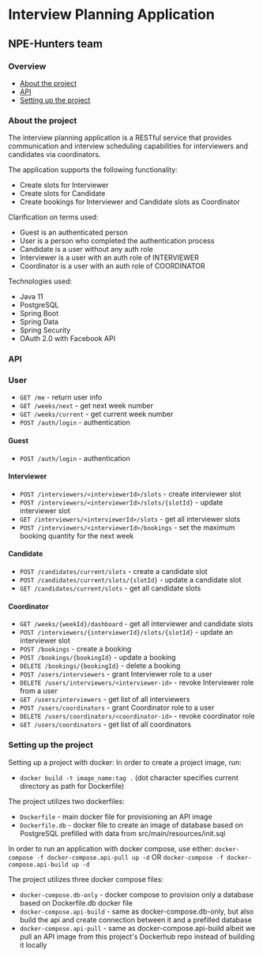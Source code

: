 # Interview Planning Application
## NPE-Hunters team

### Overview
* [About the project](#about-the-project)
* [API](#api)
* [Setting up the project](#setting-up-the-project)

### About the project

The interview planning application is a RESTful service that provides communication and interview scheduling capabilities for interviewers and candidates via coordinators.

The application supports the following functionality:
- Create slots for Interviewer
- Create slots for Candidate
- Create bookings for Interviewer and Candidate slots as Coordinator

Clarification on terms used:
- Guest is an authenticated person
- User is a person who completed the authentication process
- Candidate is a user without any auth role
- Interviewer is a user with an auth role of INTERVIEWER
- Coordinator is a user with an auth role of COORDINATOR

Technologies used:
* Java 11
* PostgreSQL
* Spring Boot
* Spring Data
* Spring Security
* OAuth 2.0 with Facebook API

### API
### User
- `GET /me` - return user info
- `GET /weeks/next` - get next week number
- `GET /weeks/current` - get current week number
- `POST /auth/login` - authentication

#### Guest
- `POST /auth/login` - authentication

#### Interviewer
- `POST /interviewers/<interviewerId>/slots` - create interviewer slot
- `POST /interviewers/<interviewerId>/slots/{slotId}` - update interviewer slot
- `GET /interviewers/<interviewerId>/slots` - get all interviewer slots
- `POST /interviewers/<interviewerId>/bookings` - set the maximum booking quantity for the next week

#### Candidate
- `POST /candidates/current/slots` - create a candidate slot
- `POST /candidates/current/slots/{slotId}` - update a candidate slot
- `GET /candidates/current/slots` - get all candidate slots

#### Coordinator
- `GET /weeks/{weekId}/dashboard` - get all interviewer and candidate slots
- `POST /interviewers/{interviewerId}/slots/{slotId}` - update an interviewer slot
- `POST /bookings` - create a booking
- `POST /bookings/{bookingId}` - update a booking
- `DELETE /bookings/{bookingId}` - delete a booking
- `POST /users/interviewers` - grant Interviewer role to a user
- `DELETE /users/interviewers/<interviewer-id>` - revoke Interviewer role from a user
- `GET /users/interviewers` - get list of all interviewers 
- `POST /users/coordinators` - grant Coordinator role to a user
- `DELETE /users/coordinators/<coordinator-id>` - revoke coordinator role
- `GET /users/coordinators` - get list of all coordinators

### Setting up the project

Setting up a project with docker:
In order to create a project image, run:
- `docker build -t image_name:tag .` (dot character specifies current directory as path for Dockerfile)

The project utilizes two dockerfiles:
- `Dockerfile` - main docker file for provisioning an API image 
- `Dockerfile.db` - docker file to create an image of database based on PostgreSQL prefilled with data from src/main/resources/init.sql 

In order to run an application with docker compose, use either:
`docker-compose -f docker-compose.api-pull up -d`
OR
`docker-compose -f docker-compose.api-build up -d`

The project utilizes three docker compose files:
- `docker-compose.db-only` - docker compose to provision only a database based on Dockerfile.db docker file
- `docker-compose.api-build` - same as docker-compose.db-only, but also build the api and create connection between it and a prefilled database
- `docker-compose.api-pull` - same as docker-compose.api-build albeit we pull an API image from this project's Dockerhub repo instead of building it locally
